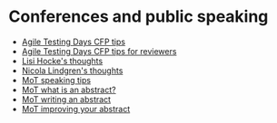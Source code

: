 # Conferences and public speaking

- [Agile Testing Days CFP tips][1]
- [Agile Testing Days CFP tips for reviewers][2]
- [Lisi Hocke's thoughts][3]
- [Nicola Lindgren's thoughts][4]
- [MoT speaking tips][5]
- [MoT what is an abstract?][6]
- [MoT writing an abstract][7]
- [MoT improving your abstract][8]


[1]: https://agiletestingdays.com/blog/call-for-papers-submission-pitfalls-how-to-do-it-better-tales-from-a-conference-organizer/
[2]: https://agiletestingdays.com/blog/tipps-tricks-for-agiletds-call-for-papers-reviewer-perspective/
[3]: https://www.lisihocke.com/p/speaking-at-conferences.html
[4]: https://nicolalindgren.com/a-beginners-guide-to-speaking-at-conferences/
[5]: https://www.ministryoftesting.com/dojo/lessons/community-tips-for-public-speaking
[6]: https://help.ministryoftesting.com/article/50-what-is-an-abstract
[7]: https://help.ministryoftesting.com/article/51-writing-an-abstract
[8]: https://help.ministryoftesting.com/article/52-improving-your-abstract-with-feedback